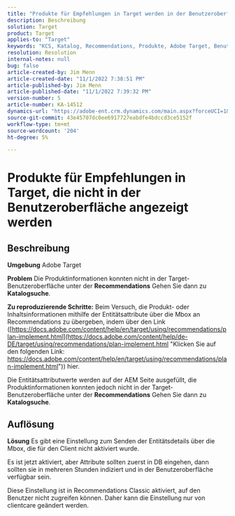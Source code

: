 ```yaml
---
title: "Produkte für Empfehlungen in Target werden in der Benutzeroberfläche nicht berücksichtigt"
description: Beschreibung
solution: Target
product: Target
applies-to: "Target"
keywords: "KCS, Katalog, Recommendations, Produkte, Adobe Target, Benutzeroberfläche, Informationen, Suche"
resolution: Resolution
internal-notes: null
bug: false
article-created-by: Jim Menn
article-created-date: "11/1/2022 7:38:51 PM"
article-published-by: Jim Menn
article-published-date: "11/1/2022 7:39:32 PM"
version-number: 5
article-number: KA-14512
dynamics-url: "https://adobe-ent.crm.dynamics.com/main.aspx?forceUCI=1&pagetype=entityrecord&etn=knowledgearticle&id=f9bea3ce-1c5a-ed11-9561-6045bd006a22"
source-git-commit: 43e45707dc0ee6917727eabdfe4bdccd3ce5152f
workflow-type: tm+mt
source-wordcount: '204'
ht-degree: 5%

---
```


# Produkte für Empfehlungen in Target, die nicht in der Benutzeroberfläche angezeigt werden

## Beschreibung


<b>Umgebung</b>
Adobe Target

<b>Problem</b>
Die Produktinformationen konnten nicht in der Target-Benutzeroberfläche unter der <b>Recommendations</b> Gehen Sie dann zu <b>Katalogsuche</b>.

<b>Zu reproduzierende Schritte:</b>
Beim Versuch, die Produkt- oder Inhaltsinformationen mithilfe der Entitätsattribute über die Mbox an Recommendations zu übergeben, indem über den Link ([https://docs.adobe.com/content/help/en/target/using/recommendations/plan-implement.html](https://docs.adobe.com/content/help/de-DE/target/using/recommendations/plan-implement.html "Klicken Sie auf den folgenden Link: https://docs.adobe.com/content/help/en/target/using/recommendations/plan-implement.html")) hier.


Die Entitätsattributwerte werden auf der AEM Seite ausgefüllt, die Produktinformationen konnten jedoch nicht in der Target-Benutzeroberfläche unter der <b>Recommendations</b> Gehen Sie dann zu <b>Katalogsuche</b>.


## Auflösung


<b>Lösung</b>
Es gibt eine Einstellung zum Senden der Entitätsdetails über die Mbox, die für den Client nicht aktiviert wurde.

Es ist jetzt aktiviert, aber Attribute sollten zuerst in DB eingehen, dann sollten sie in mehreren Stunden indiziert und in der Benutzeroberfläche verfügbar sein.

Diese Einstellung ist in Recommendations Classic aktiviert, auf den Benutzer nicht zugreifen können. Daher kann die Einstellung nur von clientcare geändert werden.
